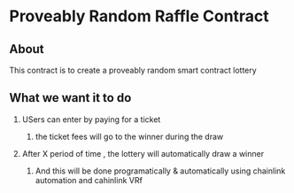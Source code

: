 # Proveably Random Raffle Contract

## About


This contract is to create a proveably random smart contract lottery


##  What we want it to do


1. USers can enter by paying for a ticket
    1. the ticket fees will  go to the winner during the draw

2. After X period of time , the lottery will automatically draw a winner
    1. And this will be done programatically &  automatically using chainlink automation and cahinlink VRf
